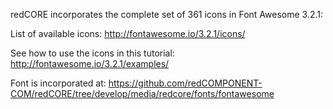 redCORE incorporates the complete set of 361 icons in Font Awesome 3.2.1:

List of available icons: http://fontawesome.io/3.2.1/icons/

See how to use the icons in this tutorial: http://fontawesome.io/3.2.1/examples/

Font is incorporated at: https://github.com/redCOMPONENT-COM/redCORE/tree/develop/media/redcore/fonts/fontawesome